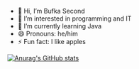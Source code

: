 - 👋 Hi, I’m Bufka Second
- 👀 I’m interested in programming and IT
- 🌱 I’m currently learning Java
- 😄 Pronouns: he/him
- ⚡ Fun fact: I like apples

[![Anurag's GitHub stats](https://github-readme-stats.vercel.app/api?username=Olek779)](https://github.com/anuraghazra/github-readme-stats)

<!---
Olek799/Olek799 is a ✨ special ✨ repository because its `README.md` (this file) appears on your GitHub profile.
You can click the Preview link to take a look at your changes.
--->
